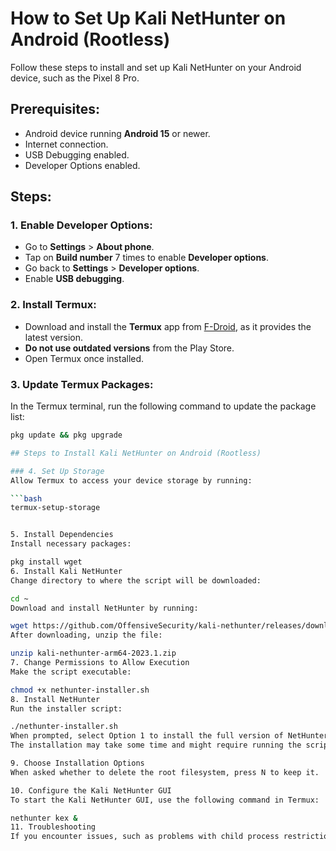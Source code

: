 # How to Set Up Kali NetHunter on Android (Rootless)

Follow these steps to install and set up Kali NetHunter on your Android device, such as the Pixel 8 Pro.

## Prerequisites:
- Android device running **Android 15** or newer.
- Internet connection.
- USB Debugging enabled.
- Developer Options enabled.

## Steps:

### 1. Enable Developer Options:
- Go to **Settings** > **About phone**.
- Tap on **Build number** 7 times to enable **Developer options**.
- Go back to **Settings** > **Developer options**.
- Enable **USB debugging**.

### 2. Install Termux:
- Download and install the **Termux** app from [F-Droid](https://f-droid.org/packages/com.termux/), as it provides the latest version.
- **Do not use outdated versions** from the Play Store.
- Open Termux once installed.

### 3. Update Termux Packages:
In the Termux terminal, run the following command to update the package list:
```bash
pkg update && pkg upgrade

## Steps to Install Kali NetHunter on Android (Rootless)

### 4. Set Up Storage
Allow Termux to access your device storage by running:

```bash
termux-setup-storage


5. Install Dependencies
Install necessary packages:

pkg install wget
6. Install Kali NetHunter
Change directory to where the script will be downloaded:

cd ~
Download and install NetHunter by running:

wget https://github.com/OffensiveSecurity/kali-nethunter/releases/download/2023.1/kali-nethunter-arm64-2023.1.zip
After downloading, unzip the file:

unzip kali-nethunter-arm64-2023.1.zip
7. Change Permissions to Allow Execution
Make the script executable:

chmod +x nethunter-installer.sh
8. Install NetHunter
Run the installer script:

./nethunter-installer.sh
When prompted, select Option 1 to install the full version of NetHunter.
The installation may take some time and might require running the script twice to complete.

9. Choose Installation Options
When asked whether to delete the root filesystem, press N to keep it.

10. Configure the Kali NetHunter GUI
To start the Kali NetHunter GUI, use the following command in Termux:

nethunter kex &
11. Troubleshooting
If you encounter issues, such as problems with child process restrictions, you may need to disable certain security features or tweak your Termux configuration.

